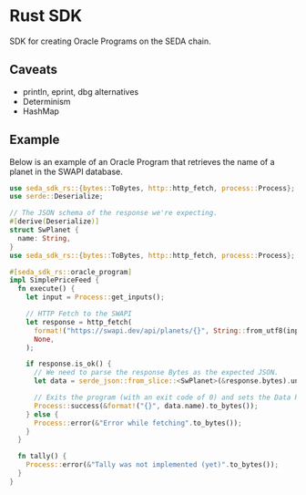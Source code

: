 # Rust SDK

SDK for creating Oracle Programs on the SEDA chain.

## Caveats

- println, eprint, dbg alternatives
- Determinism
- HashMap

## Example

Below is an example of an Oracle Program that retrieves the name of a planet in the SWAPI database.

```rs
use seda_sdk_rs::{bytes::ToBytes, http::http_fetch, process::Process};
use serde::Deserialize;

// The JSON schema of the response we're expecting.
#[derive(Deserialize)]
struct SwPlanet {
  name: String,
}
use seda_sdk_rs::{bytes::ToBytes, http::http_fetch, process::Process};

#[seda_sdk_rs::oracle_program]
impl SimplePriceFeed {
  fn execute() {
    let input = Process::get_inputs();

    // HTTP Fetch to the SWAPI
    let response = http_fetch(
      format!("https://swapi.dev/api/planets/{}", String::from_utf8(input).unwrap()),
      None,
    );

    if response.is_ok() {
      // We need to parse the response Bytes as the expected JSON.
      let data = serde_json::from_slice::<SwPlanet>(&response.bytes).unwrap();

      // Exits the program (with an exit code of 0) and sets the Data Request result to the planet name
      Process::success(&format!("{}", data.name).to_bytes());
    } else {
      Process::error(&"Error while fetching".to_bytes());
    }
  }

  fn tally() {
    Process::error(&"Tally was not implemented (yet)".to_bytes());
  }
}
```
